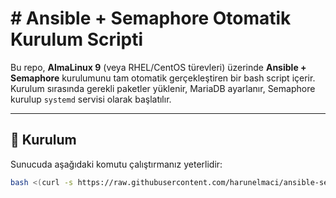 # # Ansible + Semaphore Otomatik Kurulum Scripti

Bu repo, **AlmaLinux 9** (veya RHEL/CentOS türevleri) üzerinde **Ansible + Semaphore** kurulumunu tam otomatik gerçekleştiren bir bash script içerir.  
Kurulum sırasında gerekli paketler yüklenir, MariaDB ayarlanır, Semaphore kurulup `systemd` servisi olarak başlatılır.

---

## 🚀 Kurulum

Sunucuda aşağıdaki komutu çalıştırmanız yeterlidir:

```bash
bash <(curl -s https://raw.githubusercontent.com/harunelmaci/ansible-semaphore-install/main/install_semaphorev2.sh)
